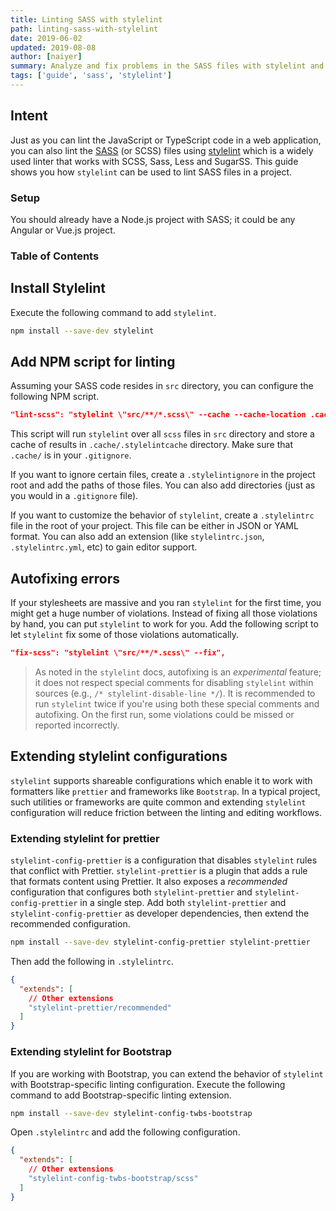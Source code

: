 ```yaml
---
title: Linting SASS with stylelint
path: linting-sass-with-stylelint
date: 2019-06-02
updated: 2019-08-08
author: [naiyer]
summary: Analyze and fix problems in the SASS files with stylelint and extend stylelint configuration
tags: ['guide', 'sass', 'stylelint']
---
```


## Intent

Just as you can lint the JavaScript or TypeScript code in a web application, you can also lint the [SASS](https://sass-lang.com/) (or SCSS) files using [stylelint](https://github.com/stylelint/stylelint) which is a widely used linter that works with SCSS, Sass, Less and SugarSS. This guide shows you how `stylelint` can be used to lint SASS files in a project.

### Setup

You should already have a Node.js project with SASS; it could be any Angular or Vue.js project.

### Table of Contents

## Install Stylelint

Execute the following command to add `stylelint`.

```bash
npm install --save-dev stylelint
```

## Add NPM script for linting

Assuming your SASS code resides in `src` directory, you can configure the following NPM script.

```json
"lint-scss": "stylelint \"src/**/*.scss\" --cache --cache-location .cache/.stylelintcache",
```

This script will run `stylelint` over all `scss` files in `src` directory and store a cache of results in `.cache/.stylelintcache` directory. Make sure that `.cache/` is in your `.gitignore`.

If you want to ignore certain files, create a `.stylelintignore` in the project root and add the paths of those files. You can also add directories (just as you would in a `.gitignore` file).

If you want to customize the behavior of `stylelint`, create a `.stylelintrc` file in the root of your project. This file can be either in JSON or YAML format. You can also add an extension (like `stylelintrc.json`, `.stylelintrc.yml`, etc) to gain editor support.

## Autofixing errors

If your stylesheets are massive and you ran `stylelint` for the first time, you might get a huge number of violations. Instead of fixing all those violations by hand, you can put `stylelint` to work for you. Add the following script to let `stylelint` fix some of those violations automatically.

```json
"fix-scss": "stylelint \"src/**/*.scss\" --fix",
```

> As noted in the `stylelint` docs, autofixing is an *experimental* feature; it does not respect special comments for disabling `stylelint` within sources (e.g., `/* stylelint-disable-line */`). It is recommended to run `stylelint` twice if you're using both these special comments and autofixing. On the first run, some violations could be missed or reported incorrectly.

## Extending stylelint configurations

`stylelint` supports shareable configurations which enable it to work with formatters like `prettier` and frameworks like `Bootstrap`. In a typical project, such utilities or frameworks are quite common and extending `stylelint` configuration will reduce friction between the linting and editing workflows.

### Extending stylelint for prettier

`stylelint-config-prettier` is a configuration that disables `stylelint` rules that conflict with Prettier. `stylelint-prettier` is a plugin that adds a rule that formats content using Prettier. It also exposes a *recommended* configuration that configures both `stylelint-prettier` and `stylelint-config-prettier` in a single step. Add both `stylelint-prettier` and `stylelint-config-prettier` as developer dependencies, then extend the recommended configuration.

```bash
npm install --save-dev stylelint-config-prettier stylelint-prettier
```

Then add the following in `.stylelintrc`.

```json
{
  "extends": [
    // Other extensions
    "stylelint-prettier/recommended"
  ]
}
```

### Extending stylelint for Bootstrap

If you are working with Bootstrap, you can extend the behavior of `stylelint` with Bootstrap-specific linting configuration. Execute the following command to add Bootstrap-specific linting extension.

```bash
npm install --save-dev stylelint-config-twbs-bootstrap
```

Open `.stylelintrc` and add the following configuration.

```json
{
  "extends": [
    // Other extensions
    "stylelint-config-twbs-bootstrap/scss"
  ]
}
```